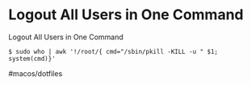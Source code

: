 # Logout All Users in One Command

Logout All Users in One Command

`$ sudo who | awk '!/root/{ cmd="/sbin/pkill -KILL -u " $1; system(cmd)}'`



#macos/dotfiles	